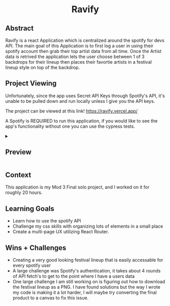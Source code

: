 <h1 align=center>Ravify</h1>

## Abstract
Ravify is a react Application which is centralized around the spotify for devs API. The main goal of this Application is to first log a user in using their spotify account then grab their top artist data from all time. Once the Artist data is retrived the application lets the user choose between 1 of 3 backdrops for their lineup then places their favortie artists in a festival lineup style on top of the backdrop.
## Project Viewing
Unfortunately, since the app uses Secret API Keys through Spotify's API, it's unable to be pulled down and run locally unless I give you the API keys. 

The project can be viewed at this link! https://ravify.vercel.app/

A Spotify is REQUIRED to run this application, if you would like to see the app's functionality without one you can use the cypress tests.

<details>
<summary> <h2>Preview</h2> </summary>
<br>

Home Page
<img width="1423" alt="Screenshot 2023-04-21 at 12 58 41 AM" src="https://user-images.githubusercontent.com/57536985/233563653-160557e7-1603-49b5-8b6a-1111520aee5c.png">


Backdrop Selection
<img width="1423" alt="Screenshot 2023-04-21 at 12 59 25 AM" src="https://user-images.githubusercontent.com/57536985/233563776-bb7d4a43-d7d1-4a36-b193-e0f3e1ee3bf6.png">


Lineup display page
<img width="1422" alt="Screenshot 2023-04-21 at 1 00 01 AM" src="https://user-images.githubusercontent.com/57536985/233563883-a08cfe13-5c14-4e75-bf65-277cf22cfb62.png">


</details>


## Context
This application is my Mod 3 Final solo project, and I worked on it for roughly 20 hours.

## Learning Goals
- Learn how to use the spotify API
- Challenge my css skills with organizing lots of elements in a small place
- Create a multi-page UX utilizing React Router.

## Wins + Challenges
- Creating a very good looking festival lineup that is easily accessable for every spotify user
- A large challenge was Spotify's authentication, it takes about 4 rounds of API fetch's to get to the point where I have a users data
- One large challenge I am still working on is figuring out how to download the festival lineup as a PNG. I have found solutions but the way I wrote my code is making it a lot harder, I will maybe try converting the final product to a canvas to fix this issue.
